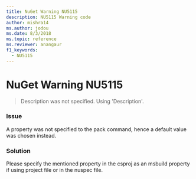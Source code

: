 ```yaml
---
title: NuGet Warning NU5115
description: NU5115 Warning code
author: mishra14
ms.author: jodou
ms.date: 8/3/2018
ms.topic: reference
ms.reviewer: anangaur
f1_keywords: 
  - NU5115
---
```


# NuGet Warning NU5115
> Description was not specified. Using 'Description'.

### Issue

A property was not specified to the pack command, hence a default value was chosen instead.


### Solution

Please specify the mentioned property in the csproj as an msbuild property if using project file or in the nuspec file.

